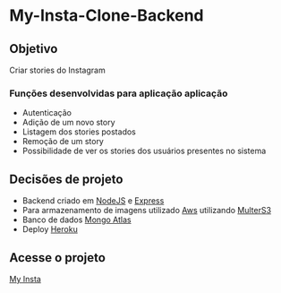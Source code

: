 # My-Insta-Clone-Backend

## Objetivo
Criar stories do Instagram

### Funções desenvolvidas para aplicação aplicação
- Autenticação
- Adição de um novo story
- Listagem dos stories postados
- Remoção de um story
- Possibilidade de ver os stories dos usuários presentes no sistema

## Decisões de projeto

- Backend criado em [NodeJS](https://nodejs.org/en/) e [Express](https://expressjs.com/pt-br/)
- Para armazenamento de imagens utilizado [Aws](https://aws.amazon.com/pt/) utilizando [MulterS3](https://www.npmjs.com/package/multer-s3)
- Banco de dados [Mongo Atlas](https://www.mongodb.com/)
- Deploy [Heroku](https://www.heroku.com/)


## Acesse o projeto

[My Insta](https://secure-ravine-38040.herokuapp.com/)

